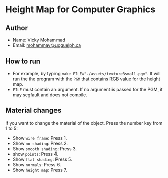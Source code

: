 # Height Map for Computer Graphics

## Author

* Name: Vicky Mohammad
* Email: mohammav@uoguelph.ca

## How to run

* For example, by typing `make FILE="./assets/texture3small.pgm"`.
It will run the the program with the `PGM` that contains RGB
value for the height map.
* `FILE` must contain an argument. If no argument is passed
for the PGM, it may segfault and does not compile.

## Material changes

If you want to change the material of the object. 
Press the number key from 1 to 5:
* Show `wire frame`: Press 1.
* Show `no shading`: Press 2.
* Show `smooth shading`: Press 3.
* show `points`: Press 4.
* Show `flat shading`: Press 5.
* Show `normals`: Press 6.
* Show `height map`: Press 7.



